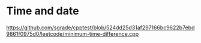 # Time and date

https://github.com/sgrade/cpptest/blob/524dd25d31af297166bc9622b7ebd9861f0975d0/leetcode/minimum-time-difference.cpp
